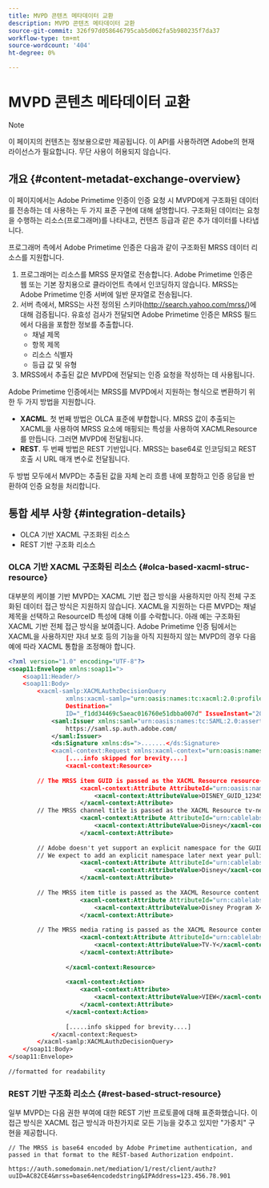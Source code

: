 ```yaml
---
title: MVPD 콘텐츠 메타데이터 교환
description: MVPD 콘텐츠 메타데이터 교환
source-git-commit: 326f97d058646795cab5d062fa5b980235f7da37
workflow-type: tm+mt
source-wordcount: '404'
ht-degree: 0%

---
```



# MVPD 콘텐츠 메타데이터 교환

>[!NOTE]
>
>이 페이지의 컨텐츠는 정보용으로만 제공됩니다. 이 API를 사용하려면 Adobe의 현재 라이선스가 필요합니다. 무단 사용이 허용되지 않습니다.

## 개요 {#content-metadat-exchange-overview}

이 페이지에서는 Adobe Primetime 인증이 인증 요청 시 MVPD에게 구조화된 데이터를 전송하는 데 사용하는 두 가지 표준 구현에 대해 설명합니다.  구조화된 데이터는 요청을 수행하는 리소스(프로그래머)를 나타내고, 컨텐츠 등급과 같은 추가 데이터를 나타냅니다.

프로그래머 측에서 Adobe Primetime 인증은 다음과 같이 구조화된 MRSS 데이터 리소스를 지원합니다.

1. 프로그래머는 리소스를 MRSS 문자열로 전송합니다. Adobe Primetime 인증은 웹 또는 기본 장치용으로 클라이언트 측에서 인코딩하지 않습니다. MRSS는 Adobe Primetime 인증 서버에 일반 문자열로 전송됩니다.
1. 서버 측에서, MRSS는 사전 정의된 스키마(http://search.yahoo.com/mrss/)에 대해 검증됩니다.  유효성 검사가 전달되면 Adobe Primetime 인증은 MRSS 필드에서 다음을 포함한 정보를 추출합니다.
   * 채널 제목
   * 항목 제목
   * 리소스 식별자
   * 등급 값 및 유형
1. MRSS에서 추출된 값은 MVPD에 전달되는 인증 요청을 작성하는 데 사용됩니다.

Adobe Primetime 인증에서는 MRSS를 MVPD에서 지원하는 형식으로 변환하기 위한 두 가지 방법을 지원합니다.

* **XACML**.  첫 번째 방법은 OLCA 표준에 부합합니다.  MRSS 값이 추출되는 XACML을 사용하여 MRSS 요소에 매핑되는 특성을 사용하여 XACMLResource를 만듭니다.  그러면 MVPD에 전달됩니다.
* **REST**.  두 번째 방법은 REST 기반입니다.  MRSS는 base64로 인코딩되고 REST 호출 시 URL 매개 변수로 전달됩니다.

두 방법 모두에서 MVPD는 추출된 값을 자체 논리 흐름 내에 포함하고 인증 응답을 반환하여 인증 요청을 처리합니다.

## 통합 세부 사항 {#integration-details}

* OLCA 기반 XACML 구조화된 리소스
* REST 기반 구조화 리소스

### OLCA 기반 XACML 구조화된 리소스 {#olca-based-xacml-struc-resource}

대부분의 케이블 기반 MVPD는 XACML 기반 접근 방식을 사용하지만 아직 전체 구조화된 데이터 접근 방식은 지원하지 않습니다.  XACML을 지원하는 다른 MVPD는 채널 제목을 선택하고 ResourceID 특성에 대해 이를 수락합니다. 아래 예는 구조화된 XACML 기반 전체 접근 방식을 보여줍니다. Adobe Primetime 인증 팀에서는 XACML을 사용하지만 자녀 보호 등의 기능을 아직 지원하지 않는 MVPD의 경우 다음 예에 따라 XACML 통합을 조정해야 합니다.

```XML
<?xml version="1.0" encoding="UTF-8"?>
<soap11:Envelope xmlns:soap11=">
    <soap11:Header/>
    <soap11:Body>
        <xacml-samlp:XACMLAuthzDecisionQuery
                xmlns:xacml-samlp="urn:oasis:names:tc:xacml:2.0:profile:saml2.0:v2:schema:protocol"
                Destination="
                ID="_f1dd34469c5aeac016760e51dbba007d" IssueInstant="2012-06-26T16:30:24.879Z" Version="2.0">
            <saml:Issuer xmlns:saml="urn:oasis:names:tc:SAML:2.0:assertion">
                https://saml.sp.auth.adobe.com/
            </saml:Issuer>
            <ds:Signature xmlns:ds=">.......</ds:Signature>
            <xacml-context:Request xmlns:xacml-context="urn:oasis:names:tc:xacml:2.0:context:schema:os">
                [....info skipped for brevity....]
                <xacml-context:Resource>
 
        // The MRSS item GUID is passed as the XACML Resource resource-id
                    <xacml-context:Attribute AttributeId="urn:oasis:names:tc:xacml:1.0:resource:resource-id">
                        <xacml-context:AttributeValue>DISNEY_GUID_12345</xacml-context:AttributeValue>
                    </xacml-context:Attribute>
        // The MRSS channel title is passed as the XACML Resource tv-network
                    <xacml-context:Attribute AttributeId="urn:cablelabs:ocla:1.0:attribute:content:tv-network">
                        <xacml-context:AttributeValue>Disney</xacml-context:AttributeValue>
                    </xacml-context:Attribute>
 
        // Adobe doesn't yet support an explicit namespace for the GUID, so we reuse the channel title as the GUID.  
        // We expect to add an explicit namespace later next year pulling it from the GUID scheme attribute.
                    <xacml-context:Attribute AttributeId="urn:cablelabs:ocla:1.0:attribute:content:id:namespace">
                        <xacml-context:AttributeValue>Disney</xacml-context:AttributeValue>
                    </xacml-context:Attribute>
 
        // The MRSS item title is passed as the XACML Resource content title
                    <xacml-context:Attribute AttributeId="urn:cablelabs:ocla:1.0:attribute:content:title">
                        <xacml-context:AttributeValue>Disney Program X</xacml-context:AttributeValue>
                    </xacml-context:Attribute>
 
        // The MRSS media rating is passed as the XACML Resource content rating 
                    <xacml-context:Attribute AttributeId="urn:cablelabs:ocla:1.0:attribute:content:rating:vchip">
                        <xacml-context:AttributeValue>TV-Y</xacml-context:AttributeValue>
                    </xacml-context:Attribute>
 
                </xacml-context:Resource>
 
                <xacml-context:Action>
                    <xacml-context:Attribute>
                        <xacml-context:AttributeValue>VIEW</xacml-context:AttributeValue>
                    </xacml-context:Attribute>
                </xacml-context:Action>
 
                [.....info skipped for brevity....]
            </xacml-context:Request>
        </xacml-samlp:XACMLAuthzDecisionQuery>
    </soap11:Body>
</soap11:Envelope>
 
//formatted for readability
```

### REST 기반 구조화 리소스 {#rest-based-struct-resource}

일부 MVPD는 다음 권한 부여에 대한 REST 기반 프로토콜에 대해 표준화했습니다. 이 접근 방식은 XACML 접근 방식과 마찬가지로 모든 기능을 갖추고 있지만 &quot;가중치&quot; 구현을 제공합니다.

`// The MRSS is base64 encoded by Adobe Primetime authentication, and passed in that format to the REST-based Authorization endpoint.`

`https://auth.somedomain.net/mediation/1/rest/client/authz?uuID=AC82CE4&mrss=base64encodedstring&IPAddress=123.456.78.901`

<!--
>[!RELATEDINFORMATION]
>* [User Metadata Exchange](/help/authentication/mvpd-user-metadata-exchng.md)
>* [Logout](/help/authentication/usecase-mvpd-logout.md)
>* [Programmer Integration Guide: Identifying Protected Resources](/help/authentication/identify-protected-resources.md)
>* [Programmer Integration Guide: User Metadata Exchange](/help/authentication/user-metadata.md)
-->